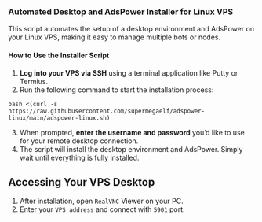 ### Automated Desktop and AdsPower Installer for Linux VPS

This script automates the setup of a desktop environment and AdsPower on your Linux VPS, making it easy to manage multiple bots or nodes.

#### How to Use the Installer Script

1. **Log into your VPS via SSH** using a terminal application like Putty or Termius.
2. Run the following command to start the installation process:

```
bash <(curl -s https://raw.githubusercontent.com/supermegaelf/adspower-linux/main/adspower-linux.sh)
```

3. When prompted, **enter the username and password** you’d like to use for your remote desktop connection.
4. The script will install the desktop environment and AdsPower. Simply wait until everything is fully installed.

## Accessing Your VPS Desktop

1. After installation, open `RealVNC` Viewer on your PC.
2. Enter your `VPS address` and connect with `5901` port.
